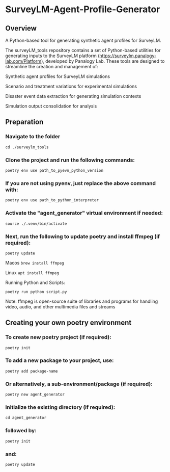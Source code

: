 # SurveyLM-Agent-Profile-Generator

## Overview
A Python-based tool for generating synthetic agent profiles for SurveyLM.

The surveyLM_tools repository contains a set of Python-based utilities for generating inputs to the SurveyLM platform (https://surveylm.panalogy-lab.com/Platform), developed by Panalogy Lab.
These tools are designed to streamline the creation and management of:

Synthetic agent profiles for SurveyLM simulations

Scenario and treatment variations for experimental simulations

Disaster event data extraction for generating simulation contexts

Simulation output consolidation for analysis

## Preparation
 
### Navigate to the folder

```cd ./surveylm_tools```

### Clone the project and run the following commands:

```poetry env use path_to_pyevn_python_version```

### If you are not using pyenv, just replace the above command with:

```poetry env use path_to_python_interpreter```

### Activate the "agent_generator" virtual environment if needed:

```source ./.venv/bin/activate```

### Next, run the following to update poetry and install ffmpeg (if required):

```poetry update```

Macos
```brew install ffmpeg```

Linux
```apt install ffmpeg```

Running Python and Scripts:

```poetry run python script.py```

Note: ffmpeg is open-source suite of libraries and programs for handling video, audio, and other multimedia files and streams


## Creating your own poetry environment

### To create new poetry project (if required):

```poetry init```


### To add a new package to your project, use:

```poetry add package-name```

### Or alternatively, a sub-environment/package (if required): 

```poetry new agent_generator```

### Initialize the existing directory (if required):

```cd agent_generator``` 

### followed by:

```poetry init```

### and:

```poetry update```



